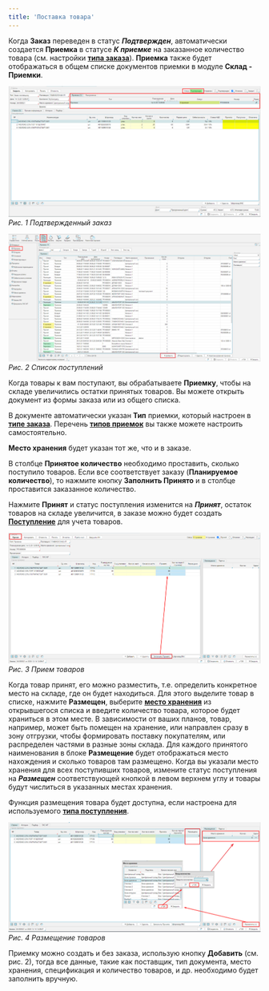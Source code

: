 ```yaml
---
title: 'Поставка товара'
---
```


 Когда **Заказ** переведен в статус ***Подтвержден***, автоматически создается **Приемка** в статусе ***К приемке*** на заказанное количество товара (см. настройки **[типа заказа](Purchase_order_type.md)**). **Приемка** также будет отображаться в общем списке документов приемки в модуле **Склад - Приемки**.

  

![](images/Receipts_1.png)  
*Рис. 1 Подтвержденный заказ*

  

  

![](images/Receipts_2.png)  
*Рис. 2 Список поступлений*

  

Когда товары к вам поступают, вы обрабатываете **Приемку**, чтобы на складе увеличились остатки принятых товаров. Вы можете открыть документ из формы заказа или из общего списка.

В документе автоматически указан **Тип** приемки, который настроен в **[типе заказа](Purchase_order_type.md)**. Перечень **[типов приемок](Receipt_type.md)** вы также можете настроить самостоятельно.

**Место хранения** будет указан тот же, что и в заказе.

В столбце **Принятое количество** необходимо проставить, сколько поступило товаров. Если все соответствует заказу (**Планируемое количество**), то нажмите кнопку **Заполнить Принято** и в столбце проставится заказанное количество.

Нажмите **Принят** и статус поступления изменится на ***Принят***, остаток товаров на складе увеличится, в заказе можно будет создать **[Поступление](Vendor_payments.md)** для учета товаров.

![](images/Receipts_3.png)  
*Рис. 3 Прием товаров*

  

Когда товар принят, его можно разместить, т.е. определить конкретное место на складе, где он будет находиться. Для этого выделите товар в списке, нажмите **Размещен**, выберите [**место хранения**](Location_settings.md) из открывшегося списка и введите количество товара, которое будет храниться в этом месте. В зависимости от ваших планов, товар, например, может быть помещен на хранение, или направлен сразу в зону отгрузки, чтобы формировать поставку покупателям, или распределен частями в разные зоны склада. Для каждого принятого наименования в блоке **Размещение** будет отображаться место нахождения и сколько товаров там размещено. Когда вы указали место хранения для всех поступивших товаров, измените статус поступления на ***Размещен*** соответствующей кнопкой в левом верхнем углу и товары будут числиться в указанных местах хранения.

Функция размещения товара будет доступна, если настроена для используемого [**типа поступления**](Receipt_type.md).

![](images/Receipts_4.png)  
*Рис. 4 Размещение товаров*

  

Приемку можно создать и без заказа, использую кнопку **Добавить** (см. рис. 2), тогда все данные, такие как поставщик, тип документа, место хранения, спецификация и количество товаров, и др. необходимо будет заполнить вручную.

  



  

  
